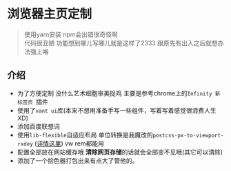 # 浏览器主页定制
> 使用yarn安装 npm会出错很奇怪啊  
> 代码很丑陋 功能想到哪儿写哪儿就是这样了2333 跟原先有出入之后就想办法强上咯

## 介绍

* 为了方便定制 没什么艺术细胞审美捉鸡 主要是参考chrome上的`Infinity 新标签页
`插件
* 使用了`vant ui`库(本来不想用准备手写一些组件，写着写着感觉很浪费人生 XD)
* 添加百度联想词
* 使用`lib-flexible`自适应布局 单位转换是我魔改的`postcss-px-to-viewport-rxdey` ([详情这里](https://github.com/Rxdey/postcss-px-to-viewport)) vw rem都能用
* 配置全部放在网站缓存哦 **清除网页存储**的话就会全部变不见哦(其它可以清除)
* 添加了一个拾色器打包出来有点大了管他的。





